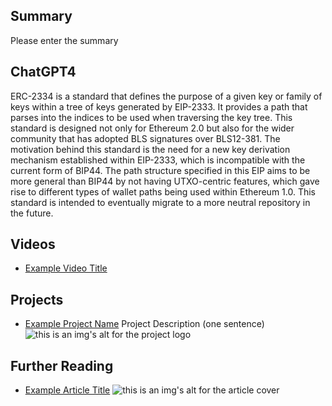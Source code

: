 ## Summary

Please enter the summary

## ChatGPT4

ERC-2334 is a standard that defines the purpose of a given key or family of keys within a tree of keys generated by EIP-2333. It provides a path that parses into the indices to be used when traversing the key tree. This standard is designed not only for Ethereum 2.0 but also for the wider community that has adopted BLS signatures over BLS12-381. The motivation behind this standard is the need for a new key derivation mechanism established within EIP-2333, which is incompatible with the current form of BIP44. The path structure specified in this EIP aims to be more general than BIP44 by not having UTXO-centric features, which gave rise to different types of wallet paths being used within Ethereum 1.0. This standard is intended to eventually migrate to a more neutral repository in the future.

## Videos

- [Example Video Title](https://www.youtube.com/watch?v=TDGq4aeevgY)

## Projects

- [Example Project Name](https://xxxx.xxx/xxxxx) Project Description (one sentence) ![this is an img's alt for the project logo](https://xxxx.xxx/project-logo.xxx)

## Further Reading

- [Example Article Title](https://xxxx.xxx/xxxxx) ![this is an img's alt for the article cover](https://xxxx.xxx/article-cover.xxx)
